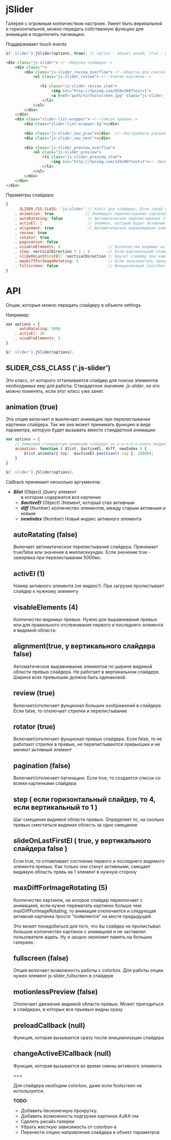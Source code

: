 jSlider
=======

Галерея с огромным колличеством настроек.
Умеет быть верикальной и горизонтальной, можно передать собственную функцию для анимации и подключить пагинацию.

Поддерживает touch events


```javascript
$('.slider').jSlider(options, true); // option - объект опций, true - указывает что слайдер должен быть вертикальным
```
```html
<div class="js-slider"> <!--Обертка слайдера-->
    <div class="">
        <div class="js-slider_review_overflow"> <!--Обертка для списка основных картинок-->
            <ul class="js-slider_review"> <!--Список картинок-->
                
               <li class="js-slider_review_item">
                    <img src="http://fpoimg.com/650x360?text=1">
                    <a href="path/to/foolscreen.jpg" class="js-slider_fullscreen"></a> <!--Кнопка для foolscreen-a не обязательна-->
                </li>
            </ul>
        </div>
    </div>  
    <div class="slider-list-wrapper"> <!--Список превью-->
        <div class="slider-list-wrapper-bg"></div>
    
        <div class="js-slider_nav_prev"></div>  <!--Инструменты управления-->
        <div class="js-slider_nav_next"></div>
        
        <div class="js-slider_preview_overflow">
            <ul class="js-slider_preview">                  
                <li class="js-slider_preview_item">
                    <img src="http://fpoimg.com/145x90?text=1"><!--Превью-->
                </li>
            </ul>
        </div>
    </div>
</div>
```
Параметры слайдера:
```javascript
{
      SLIDER_CSS_CLASS: 'js-slider' // Класс для слайдера. Если такой класс уже есть, его можно переопределить
    , animation: true              // Анимирует перелистывание картинок (может принемать функцию, которая срабатывает при изменении параметра)
    , autoRatating: false           // Автоматическое перелистывание (принимает значение в миллисекундах)
    , activEl: 1                    // Элемент, который будет активным при инициализации слайдера
    , alignment: true               // Автоматическое выравниывние элементов (все превью должны быть одного размера)
    , review: true
    , rotator: true
    , pagination: false
    , visableElements: 4                     // Колличество видимых на странице элементов
    , step: verticalDirection ? 1 : 4        // Если вертикальный слайдер, то перематываем одну картинку (если не указанно другое)
    , slideOnLastFirstEl: !verticalDirection // Крутит слайдер при нажатии на крайние превью в видемой части списка
    , maxDiffForImageRotating: 5             // Если пользователь прокрутит больше картинок, то запускается альтернативая анимация прокрутки
    , fullscreen: false                      // Инициализация colorbox'a. Можно передать объект настроек colorbox'a
}
```
API
===
Опции, которые можно передать слайдеру в объекте settings. 

Например:
```javascript
var options = {
      autoRatating: 5000
    , activEl: 10
    , visableElements: 2
}

$('.slider').jSlider(options);
```


SLIDER_CSS_CLASS ('.js-slider')
---

Это класс, от которого отталкивается слайдер для поиска элементов необходимых ему для работы. Стандартное значение *.js-slider*, 
но его можно поменять, если этот класс уже занят.

animation (true)
---

Эта опция включает и выключает анимацию при перелистывании картинки слайдера. 
Так же она может принимать функцию в виде параметра, которую будет вызывать вместо стандартной анимации:
```javascript
var options = {
    // Заменяем стандартную анимацию слайдера на о-о-о-о-о-очень медренную
    animation: function ( $list, $activeEl, diff, newIndex ) {
        $list.animate({ top: -$activeEl.position().top }, 10000);
    }
}

$('.slider').jSlider(options);
```

Callback принемает несколько аргументов:
- ***$list*** {Object} jQuery элемент <ul> в котором содержатся все картинки
- ***$activeEl*** {Object} Элемент, который стал активным
- ***diff*** {Number} колличество элементов, между старым активным и новым
- ***newIndex*** {Number} Новый индекс активного элемента


autoRatating (false)
---

Включает автоматическое перелистывание слайдера. Принемает true/false или значение в миллисекундах. 
Если значение true - зажержка при перелистывании 5000мс.

activEl (1)
---

Номер активного элемента (не индекс!).
При загрузке пролистывает слайдер к нужному элементу

visableElements (4)
---
Колличество видимых превью. Нужно для выравнивания превью или для правильного отслеживания первого и последнего 
элемента в видимой области.

alignment(true, у вертикального слайдера false)
---
Автоматическое выравнивание элементов по ширине видимой области превью слайдера.
Не работает в вертикальном слайдере. Ширина всех превьюшек должна быть одинаковой.

review (true)
---
Включает/отключает фунционал больших изображений в слайдере. Если false, то отключает стрелки и перелистывание

rotator (true)
---
Включает/отключает фунционал превью слайдера. Если false, то не работают стрелки в превью, 
не перелистываются превьюшки и не меняют активный элемент

pagination (false)
---
Включает/отключает пагинацию. Если true, то создается список со всеми картинками слайдера

step ( если горизонтальный слайдер, то 4, если вертикальный то 1 )
---
Шаг смещения видимой области превью. Определяет то, на сколько превью сместиться видимая область за одно смещение

slideOnLastFirstEl ( true, у вертикального слайдера false )
---
Если true, то отлавливает состояние первого и последнего видимого элемента превью. 
Как только они станут активными, смещает видимую область превь на 1 элемент в нужную сторону

maxDiffForImageRotating (5)
---
Колличество картинок, на которое слайдер переключает с анимацией, если нужно перематать картинок больше чем
maxDiffForImageRotating, то анимация отключается и следующая активная картинка просто "появляется" на месте предыдущей.

Это может понадобиться для того, что бы слайдер не пролистывал большое колличество картинок с анимацией 
и не заставлял пользователя ждать. Ну и заодно экономит память на больших галереях.

fullscreen (false)
---
Опция включает возможность работы с colorbox. Для работы опции нужен элемент js-slider_fullscreen в слайдере

motionlessPreview (false)
---
Отключает движение видимой области превью. Может пригодиться в слайдерах, в которых все прьевью видны сразу

preloadCallback (null)
---
Функция, которая вызывается сразу после инициализации слайдера

changeActiveElCallback (null)
---
Функция, которая вызывается во время смены активного элемента


===

Для слайдера необхдим colorbox, даже если foolscreen не используется.

**TODO:**

- Добавить бесконечную прокрутку.
- Добавить возможность подгрузки картинок AJAX-ом
- Сделеть ресайз галереи
- Убрать жесткую зависимость от colorbox-а
- Перенести опцию направления слайдера в объект параметров

